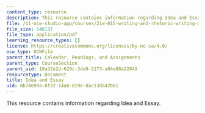 ```yaml
---
content_type: resource
description: This resource contains information regarding Idea and Essay.
file: /ol-ocw-studio-app/courses/21w-015-writing-and-rhetoric-writing-about-sports-fall-2013/0b74699a8f3214a8d19e8ac13da42bb1_MIT21W_015F13_IDEA.pdf
file_size: 148137
file_type: application/pdf
learning_resource_types: []
license: https://creativecommons.org/licenses/by-nc-sa/4.0/
ocw_type: OCWFile
parent_title: Calendar, Readings, and Assignments
parent_type: CourseSection
parent_uid: 18a32e2d-629c-3de0-2173-a04e88a22849
resourcetype: Document
title: Idea and Essay
uid: 0b74699a-8f32-14a8-d19e-8ac13da42bb1
---
```

This resource contains information regarding Idea and Essay.